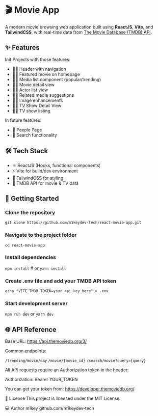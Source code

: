 # 🎬 Movie App

A modern movie browsing web application built using **ReactJS**, **Vite**, and **TailwindCSS**, with real-time data from [The Movie Database (TMDB) API](https://developer.themoviedb.org/).

## ✨ Features
Init Projects with those features:

- 👍🏻 Header with navigation
- 👍🏻 Featured movie on homepage
- 👍🏻 Media list component (popular/trending)
- 👍🏻 Movie detail view
- 👍🏻 Actor list view
- 👍🏻 Related media suggestions
- 👍🏻 Image enhancements
- 👍🏻 TV Show Detail View
- 👍🏻 TV show listing

In future features:
- 🔨 People Page
- 🔨 Search functionality



## 🛠 Tech Stack

- ⚛️ ReactJS (Hooks, functional components)
- ⚡ Vite for build/dev environment
- 🎨 TailwindCSS for styling
- 📡 TMDB API for movie & TV data

## 🔧 Getting Started

### Clone the repository
```git clone https://github.com/m1keydev-tech/react-movie-app.git```

### Navigate to the project folder
```cd react-movie-app ```

### Install dependencies
```npm install```        # or ```yarn install```

### Create .env file and add your TMDB API token
```echo "VITE_TMDB_TOKEN=your_api_key_here" > .env```

### Start development server
```npm run dev```    or ```yarn dev```


## 🌐 API Reference

Base URL: https://api.themoviedb.org/3/

Common endpoints:

```/trending/movie/day```
```/movie/{movie_id}```
```/search/movie?query={query}```

All API requests require an Authorization token in the header:

Authorization: Bearer YOUR_TOKEN

You can get your token from: https://developer.themoviedb.org/


📜 License
This project is licensed under the MIT License.


💻 Author
m1key
github.com/m1keydev-tech

